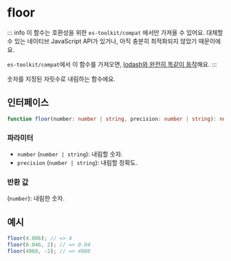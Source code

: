# floor

::: info
이 함수는 호환성을 위한 `es-toolkit/compat` 에서만 가져올 수 있어요. 대체할 수 있는 네이티브 JavaScript API가 있거나, 아직 충분히 최적화되지 않았기 때문이에요.

`es-toolkit/compat`에서 이 함수를 가져오면, [lodash와 완전히 똑같이 동작](../../../compatibility.md)해요.
:::

숫자를 지정된 자릿수로 내림하는 함수에요.

## 인터페이스

```typescript
function floor(number: number | string, precision: number | string): number;
```

### 파라미터

- `number` (`number | string`): 내림할 숫자.
- `precision` (`number | string`): 내림할 정확도.

### 반환 값

(`number`): 내림한 숫자.

## 예시

```typescript
floor(4.006); // => 4
floor(0.046, 2); // => 0.04
floor(4060, -2); // => 4000
```
